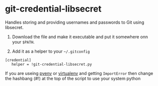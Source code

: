 # git-credential-libsecret
Handles storing and providing usernames and passwords to Git using libsecret.

1. Download the file and make it executable and put it somewhere onn your ``$PATH``.

1. Add it as a helper to your ``~/.gitconfig``
  ```
  [credential]                                                                    
     helper = !git-credential-libsecret.py
  ```

If you are useing [pyenv](https://github.com/yyuu/pyenv) or [virtualenv](https://virtualenv.pypa.io/en/latest/) and getting `ImportError` then change the hashbang (#!) at the top of the script to use your system python
